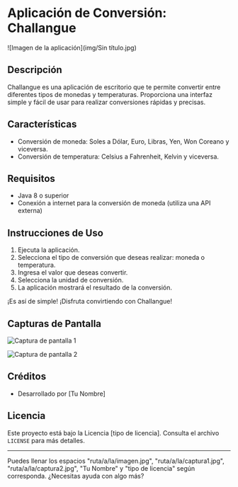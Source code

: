 # Aplicación de Conversión: Challangue

![Imagen de la aplicación](img/Sin título.jpg)

## Descripción

Challangue es una aplicación de escritorio que te permite convertir entre diferentes tipos de monedas y temperaturas. Proporciona una interfaz simple y fácil de usar para realizar conversiones rápidas y precisas.

## Características

- Conversión de moneda: Soles a Dólar, Euro, Libras, Yen, Won Coreano y viceversa.
- Conversión de temperatura: Celsius a Fahrenheit, Kelvin y viceversa.

## Requisitos

- Java 8 o superior
- Conexión a internet para la conversión de moneda (utiliza una API externa)

## Instrucciones de Uso

1. Ejecuta la aplicación.
2. Selecciona el tipo de conversión que deseas realizar: moneda o temperatura.
3. Ingresa el valor que deseas convertir.
4. Selecciona la unidad de conversión.
5. La aplicación mostrará el resultado de la conversión.

¡Es así de simple! ¡Disfruta convirtiendo con Challangue!

## Capturas de Pantalla

![Captura de pantalla 1](ruta/a/la/captura1.jpg)

![Captura de pantalla 2](ruta/a/la/captura2.jpg)

## Créditos

- Desarrollado por [Tu Nombre]

## Licencia

Este proyecto está bajo la Licencia [tipo de licencia]. Consulta el archivo `LICENSE` para más detalles.

--- 

Puedes llenar los espacios "ruta/a/la/imagen.jpg", "ruta/a/la/captura1.jpg", "ruta/a/la/captura2.jpg", "Tu Nombre" y "tipo de licencia" según corresponda. ¿Necesitas ayuda con algo más?
